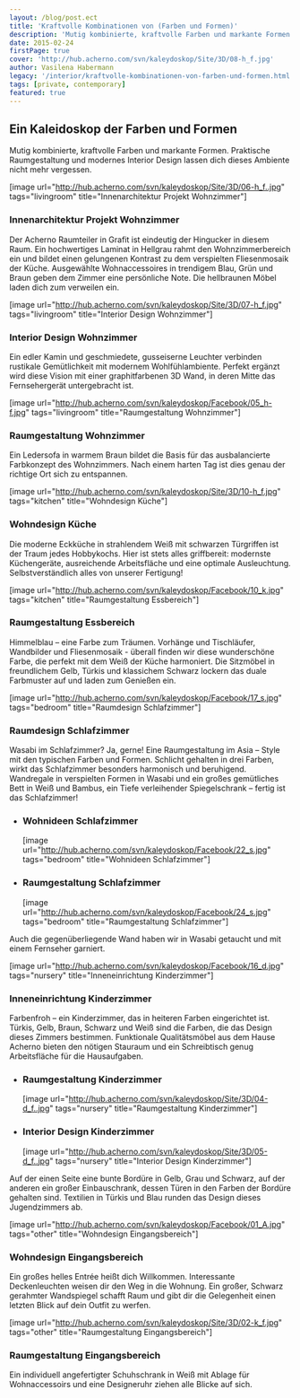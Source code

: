 ```yaml
---
layout: /blog/post.ect
title: 'Kraftvolle Kombinationen von (Farben und Formen)'
description: 'Mutig kombinierte, kraftvolle Farben und markante Formen. Praktische Raumgestaltung und modernes Interior Design lassen dich dieses Ambiente nicht mehr vergessen.'
date: 2015-02-24
firstPage: true
cover: 'http://hub.acherno.com/svn/kaleydoskop/Site/3D/08-h_f.jpg'
author: Vasilena Habermann
legacy: '/interior/kraftvolle-kombinationen-von-farben-und-formen.html'
tags: [private, contemporary]
featured: true
---
```

## Ein Kaleidoskop der **Farben und Formen**
Mutig kombinierte, kraftvolle Farben und markante Formen. Praktische Raumgestaltung und modernes Interior Design lassen dich dieses Ambiente nicht mehr vergessen.

[image url="http://hub.acherno.com/svn/kaleydoskop/Site/3D/06-h_f..jpg" tags="livingroom" title="Innenarchitektur Projekt Wohnzimmer"]
### Innenarchitektur Projekt **Wohnzimmer**

Der Acherno Raumteiler in Grafit ist eindeutig der Hingucker in diesem Raum. Ein hochwertiges Laminat in Hellgrau rahmt den Wohnzimmerbereich ein und bildet einen gelungenen Kontrast zu dem verspielten Fliesenmosaik der Küche. Ausgewählte Wohnaccessoires in trendigem Blau, Grün und Braun geben dem Zimmer eine persönliche Note. Die hellbraunen Möbel laden dich zum verweilen ein.

[image url="http://hub.acherno.com/svn/kaleydoskop/Site/3D/07-h_f.jpg" tags="livingroom" title="Interior Design Wohnzimmer"]
### Interior Design **Wohnzimmer**

Ein edler Kamin und geschmiedete, gusseiserne Leuchter verbinden rustikale Gemütlichkeit mit modernem Wohlfühlambiente. Perfekt ergänzt wird diese  Vision mit einer graphitfarbenen 3D Wand, in deren Mitte das Fernsehergerät untergebracht ist. 

[image url="http://hub.acherno.com/svn/kaleydoskop/Facebook/05_h-f.jpg" tags="livingroom" title="Raumgestaltung Wohnzimmer"]
### Raumgestaltung **Wohnzimmer**

Ein Ledersofa in warmem Braun bildet die Basis für das ausbalancierte Farbkonzept des Wohnzimmers. Nach einem harten Tag ist dies genau der richtige Ort sich zu entspannen.

[image url="http://hub.acherno.com/svn/kaleydoskop/Site/3D/10-h_f.jpg" tags="kitchen" title="Wohndesign Küche"]
### Wohndesign **Küche**

Die moderne Eckküche in strahlendem Weiß mit schwarzen Türgriffen ist der Traum jedes Hobbykochs. Hier ist stets alles griffbereit: modernste Küchengeräte, ausreichende Arbeitsfläche und eine optimale Ausleuchtung. Selbstverständlich alles von unserer Fertigung!

[image url="http://hub.acherno.com/svn/kaleydoskop/Facebook/10_k.jpg" tags="kitchen" title="Raumgestaltung Essbereich"]
### Raumgestaltung **Essbereich**

Himmelblau – eine Farbe zum Träumen. Vorhänge und Tischläufer, Wandbilder und Fliesenmosaik - überall finden wir diese wunderschöne Farbe, die  perfekt mit dem Weiß der Küche harmoniert. Die Sitzmöbel in freundlichem Gelb, Türkis und klassichem Schwarz lockern das duale Farbmuster auf und laden zum Genießen ein.

[image url="http://hub.acherno.com/svn/kaleydoskop/Facebook/17_s.jpg" tags="bedroom" title="Raumdesign Schlafzimmer"]
### Raumdesign **Schlafzimmer**

Wasabi im Schlafzimmer? Ja, gerne!
Eine Raumgestaltung im Asia – Style mit den typischen Farben und Formen.  Schlicht gehalten in drei Farben, wirkt das Schlafzimmer besonders harmonisch und beruhigend.  Wandregale in verspielten Formen in Wasabi und ein großes gemütliches Bett in Weiß und Bambus, ein Tiefe verleihender Spiegelschrank – fertig ist das Schlafzimmer!

-   ### Wohnideen **Schlafzimmer**
    [image url="http://hub.acherno.com/svn/kaleydoskop/Facebook/22_s.jpg" tags="bedroom" title="Wohnideen Schlafzimmer"]
-   ### Raumgestaltung **Schlafzimmer**
    [image url="http://hub.acherno.com/svn/kaleydoskop/Facebook/24_s.jpg" tags="bedroom" title="Raumgestaltung Schlafzimmer"]

Auch die gegenüberliegende Wand haben wir in Wasabi getaucht und mit einem Fernseher garniert.

[image url="http://hub.acherno.com/svn/kaleydoskop/Facebook/16_d.jpg" tags="nursery" title="Inneneinrichtung Kinderzimmer"]
### Inneneinrichtung  **Kinderzimmer**

Farbenfroh – ein Kinderzimmer, das in heiteren Farben eingerichtet ist. Türkis, Gelb, Braun, Schwarz und Weiß sind die Farben, die das Design dieses Zimmers bestimmen. Funktionale Qualitätsmöbel aus dem Hause Acherno bieten den nötigen Stauraum und ein Schreibtisch genug Arbeitsfläche für die Hausaufgaben.

-   ### Raumgestaltung **Kinderzimmer**
    [image url="http://hub.acherno.com/svn/kaleydoskop/Site/3D/04-d_f..jpg" tags="nursery" title="Raumgestaltung Kinderzimmer"]
-   ### Interior Design **Kinderzimmer**
    [image url="http://hub.acherno.com/svn/kaleydoskop/Site/3D/05-d_f..jpg" tags="nursery" title="Interior Design Kinderzimmer"]
 
Auf der einen Seite eine bunte Bordüre in Gelb, Grau und Schwarz, auf der anderen ein großer Einbauschrank, dessen Türen in den Farben der Bordüre gehalten sind. Textilien in Türkis und Blau runden das Design dieses Jugendzimmers ab.

[image url="http://hub.acherno.com/svn/kaleydoskop/Facebook/01_A.jpg" tags="other" title="Wohndesign Eingangsbereich"]
### Wohndesign **Eingangsbereich**

Ein großes helles Entrée heißt dich Willkommen. Interessante Deckenleuchten weisen dir den Weg in die Wohnung. Ein großer, Schwarz gerahmter Wandspiegel schafft Raum und gibt dir die Gelegenheit einen letzten Blick auf dein Outfit zu werfen.

[image url="http://hub.acherno.com/svn/kaleydoskop/Site/3D/02-k_f.jpg" tags="other" title="Raumgestaltung Eingangsbereich"]
### Raumgestaltung **Eingangsbereich**

Ein individuell angefertigter Schuhschrank in Weiß mit Ablage für Wohnaccessoirs und eine Designeruhr ziehen alle Blicke auf sich. 